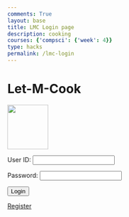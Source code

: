 ```yaml
---
comments: True
layout: base
title: LMC Login page
description: cooking
courses: {'compsci': {'week': 4}}
type: hacks
permalink: /lmc-login
---
```

<style>

</style>
<!-- 
A simple HTML login form with a Login action when button is pressed.  

The form triggers the login_user function defined in the JavaScript below when the Login button is pressed.
-->
<link rel="stylesheet" href="/cpt-frontend/LMC/JS/SCSS/lmcLogin.css">
<div id="titleContainer">
    <h1 id="title">Let-M-Cook</h1>
</div>

<div class="background">

</div>

<div class="container">
    <form id="username" action="javascript:login_user()">
        <p>
        <img src="/cpt-frontend/images/cookie.png" width="92px" height="100px">
        </p>
        <!-- <p>
        <label>
            Name:
            <input class="userInput" type="text" name="name" id="name" required>
        </label>
        </p> -->
        <p><label>
            User ID:
            <input class="userInput" type="text" name="uid" id="uid" required>
        </label></p>
        <p ><label>
            Password:
            <input class="userInput" type="password" name="password" id="password" required>
        </label></p>
        <!-- <p><label>
            Date of Birth:
            <input class="userInput" type="text" id="dob" required>
        </label></p> -->
        <p>
            <button>Login</button>
        </p>
        <a href='{{site.baseurl}}/lmc-createUser'>Register</a>
    </form>
</div>


<!-- 
Below JavaScript code is designed to handle user authentication in a web application. It's written to work with a backend server that uses JWT (JSON Web Tokens) for authentication.

The script defines a function when the page loads. This function is triggered when the Login button in the HTML form above is pressed. 
 -->
<script>

    // uri variable and options object are obtained from config.js
    const uri = "https://lmc.stu.nighthawkcodingsociety.com";
    const options = {
        method: 'GET', // *GET, POST, PUT, DELETE, etc.
        mode: 'cors', // no-cors, *cors, same-origin
        cache: 'default', // *default, no-cache, reload, force-cache, only-if-cached
        credentials: 'include', // include, same-origin, omit
        headers: {
            'Content-Type': 'application/json',
        },
    };
    function login_user(){
        // Set Authenticate endpoint
        
        const url = uri + '/api/users/authenticate';

        // Set the body of the request to include login data from the DOM
        const body = {
            // name: document.getElementById("name").value,
            uid: document.getElementById("uid").value,
            password: document.getElementById("password").value,
            // dob: document.getElementById("dob").value
        };
        localStorage.setItem("uid",document.getElementById("uid").value);
        // Change options according to Authentication requirements
        const authOptions = {
            ...options, // This will copy all properties from options
            method: 'POST', // Override the method property
            cache: 'no-cache', // Set the cache property
            body: JSON.stringify(body),
            headers: {
            'Content-Type': 'application/json',
            'Access-Control-Allow-Origin': 'include'
    },
        };

        // Fetch JWT
        fetch(url, authOptions)
        .then(response => {
            // handle error response from Web API
            if (!response.ok) {
                if (response.status === 401) {
                    // Unauthorized - Redirect to 401 error page
                    window.location.href = "{{site.baseurl}}/401.html";
                } 
                else if (response.status === 400) {
                    // Forbidden - Redirect to 403 error page
                    window.location.href = "{{site.baseurl}}/400.html";
                } else if (response.status === 403) {
                    // Forbidden - Redirect to 403 error page
                    window.location.href = "{{site.baseurl}}/403.html";
                } else if (response.status === 400) {
                    // Forbidden - Redirect to 400 error page
                    window.location.href = "{{site.baseurl}}/400.html";
                } else if (response.status === 404) {
                    // Not Found - Redirect to 404 error page
                    window.location.href = "{{site.baseurl}}/404.html";
                } else {
                    // Handle other error responses
                    const errorMsg = 'Login error: ' + response.status;
                    console.log(errorMsg);
                }
                return;
            }
            // Success!!!
            // Redirect to the database page
            window.location.href = "{{site.baseurl}}/cook";
        })
        // catch fetch errors (ie ACCESS to server blocked)
        .catch(err => {
            console.error(err);
        });
    }
    // Attach login_user to the window object, allowing access to form action
    window.login_user = login_user;
